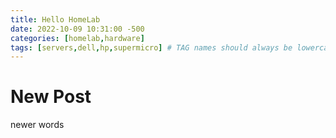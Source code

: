 ```yaml
---
title: Hello HomeLab
date: 2022-10-09 10:31:00 -500
categories: [homelab,hardware]
tags: [servers,dell,hp,supermicro] # TAG names should always be lowercase
---
```


# New Post
newer words
